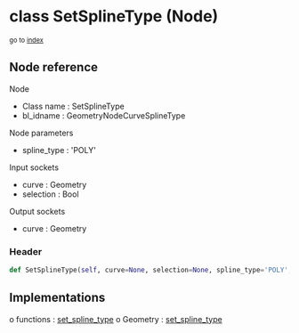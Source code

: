 # class SetSplineType (Node)

<sub>go to [index](/docs/index.md)</sub>

## Node reference

Node
 - Class name : SetSplineType
 - bl_idname : GeometryNodeCurveSplineType

Node parameters
 - spline_type : 'POLY'

Input sockets
 - curve : Geometry
 - selection : Bool

Output sockets
 - curve : Geometry

### Header

``` python
def SetSplineType(self, curve=None, selection=None, spline_type='POLY', node_label=None, node_color=None):
```

## Implementations

o functions : [set_spline_type](/docs/GeoNodes_classes/set_spline_type.md)
o Geometry : [set_spline_type](/docs/GeoNodes_classes/Geometry.md#set_spline_type) 

